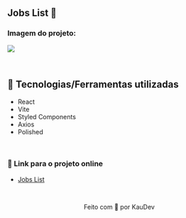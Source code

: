 ## Jobs List 💼

### Imagem do projeto:
<img src="https://user-images.githubusercontent.com/100402549/181875943-3cde09ef-a65a-48f4-9d45-117e72bae2f0.png" align="center" />

&nbsp;

## 💜 Tecnologias/Ferramentas utilizadas

* React
* Vite
* Styled Components
* Axios
* Polished

&nbsp;

### 💜 Link para o projeto online
* [Jobs List](https://jobs-list-kauanidev.vercel.app/)

&nbsp;

<p align="center">Feito com 💜 por KauDev</p>
